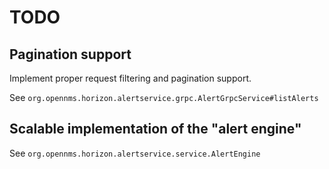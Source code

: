 # TODO

## Pagination support

Implement proper request filtering and pagination support.

See `org.opennms.horizon.alertservice.grpc.AlertGrpcService#listAlerts`

## Scalable implementation of the "alert engine"

See `org.opennms.horizon.alertservice.service.AlertEngine`
